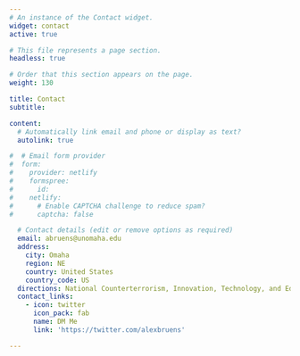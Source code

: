 ```yaml
---
# An instance of the Contact widget.
widget: contact
active: true

# This file represents a page section.
headless: true

# Order that this section appears on the page.
weight: 130

title: Contact
subtitle:

content:
  # Automatically link email and phone or display as text?
  autolink: true

#  # Email form provider
#  form:
#    provider: netlify
#    formspree:
#      id:
#    netlify:
#      # Enable CAPTCHA challenge to reduce spam?
#      captcha: false

  # Contact details (edit or remove options as required)
  email: abruens@unomaha.edu
  address:
    city: Omaha
    region: NE
    country: United States
    country_code: US
  directions: National Counterterrorism, Innovation, Technology, and Education (NCITE) Center at the University of Nebraska, Omaha
  contact_links:
    - icon: twitter
      icon_pack: fab
      name: DM Me
      link: 'https://twitter.com/alexbruens'

---
```

